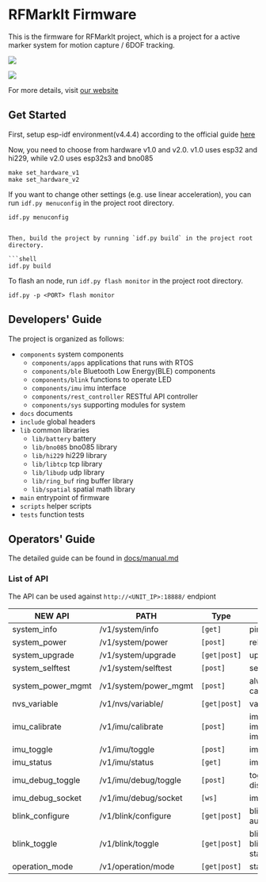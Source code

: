 # RFMarkIt Firmware

This is the firmware for RFMarkIt project, which is a project for a active marker system for motion capture / 6DOF tracking.

![](./docs/imgs/system.jpg)

![](./docs/imgs/hardware_v1.jpg)

For more details, visit [our website](https://sites.google.com/view/markit-virat/home)

## Get Started

First, setup esp-idf environment(v4.4.4) according to the official guide [here](https://docs.espressif.com/projects/esp-idf/zh_CN/v4.4.4/esp32/get-started/)

Now, you need to choose from hardware v1.0 and v2.0. v1.0 uses esp32 and hi229, while v2.0 uses esp32s3 and bno085

```shell
make set_hardware_v1
make set_hardware_v2
```

If you want to change other settings (e.g. use linear acceleration), you can run `idf.py menuconfig` in the project root directory.

```shell
idf.py menuconfig
```

```shell

Then, build the project by running `idf.py build` in the project root directory.

```shell
idf.py build
```

To flash an node, run `idf.py flash monitor` in the project root directory.

```shell
idf.py -p <PORT> flash monitor
```

## Developers' Guide

The project is organized as follows:

- `components` system components
    - `components/apps` applications that runs with RTOS
    - `components/ble` Bluetooth Low Energy(BLE) components
    - `components/blink` functions to operate LED
    - `components/imu` imu interface
    - `components/rest_controller` RESTful API controller
    - `components/sys` supporting modules for system
- `docs` documents
- `include` global headers
- `lib` common libraries
    - `lib/battery` battery
    - `lib/bno085` bno085 library
    - `lib/hi229` hi229 library
    - `lib/libtcp` tcp library
    - `lib/libudp` udp library
    - `lib/ring_buf` ring buffer library
    - `lib/spatial` spatial math library
- `main` entrypoint of firmware
- `scripts` helper scripts
- `tests` function tests

## Operators' Guide

The detailed guide can be found in [docs/manual.md](docs/manual.md)

### List of API

The API can be used against `http://<UNIT_IP>:18888/` endpiont

| NEW API           | PATH                    | Type            | Function                                                 |
|-------------------|-------------------------|-----------------|----------------------------------------------------------|
| system_info       | /v1/system/info         | `[get]       `  | ping,id,ver,time                                         |
| system_power      | /v1/system/power        | `[post]      `  | reboot, shutdown,                                        |
| system_upgrade    | /v1/system/upgrade      | `[get\|post]  ` | update                                                   |
| system_selftest   | /v1/system/selftest     | `[post]      `  | self_test                                                |
| system_power_mgmt | /v1/system/power_mgmt   | `[post]      `  | always_on, cancel_always_on                              |
| nvs_variable      | /v1/nvs/variable/<name> | `[get\|post]  ` | varset,varget                                            |
| imu_calibrate     | /v1/imu/calibrate       | `[post]      `  | imu_cali_reset, imu_cali_acc, imu_cali_mag               |
| imu_toggle        | /v1/imu/toggle          | `[post]      `  | imu_enable,imu_disable,                                  |
| imu_status        | /v1/imu/status          | `[get]       `  | imu_status imu_imm                                       |
| imu_debug_toggle  | /v1/imu/debug/toggle    | `[post]      `  | toggle debug mode and disconnect monitor                 |
| imu_debug_socket  | /v1/imu/debug/socket    | `[ws]        `  | imu_debug imu_setup                                      |
| blink_configure   | /v1/blink/configure     | `[get\|post]  ` | blink_set, blink_get, auto/manual                        |
| blink_toggle      | /v1/blink/toggle        | `[get\|post]  ` | blink_start, blink_stop, blink_mute, also get led status |
| operation_mode    | /v1/operation/mode      | `[get\|post]  ` | start stop                                               |

